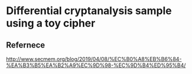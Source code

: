 # Differential cryptanalysis sample using a toy cipher

## Refernece

http://www.secmem.org/blog/2019/04/08/%EC%B0%A8%EB%B6%84-%EA%B3%B5%EA%B2%A9%EC%9D%98-%EC%9D%B4%ED%95%B4/